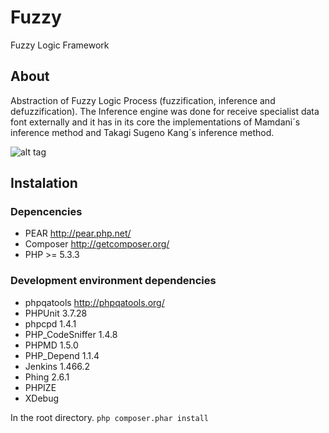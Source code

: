 Fuzzy
=====

Fuzzy Logic Framework

About
-----

Abstraction of Fuzzy Logic Process (fuzzification, inference and defuzzification). The Inference engine was done for receive specialist data font externally and it has in its core the implementations of Mamdani´s inference method and Takagi Sugeno Kang´s inference method.

![alt tag](https://raw.github.com/valentim/Fuzzy/master/PI.jpg)

Instalation
-----------

### Depencencies
- PEAR http://pear.php.net/
- Composer http://getcomposer.org/
- PHP >= 5.3.3 

### Development environment dependencies
- phpqatools http://phpqatools.org/
- PHPUnit 3.7.28
- phpcpd 1.4.1
- PHP_CodeSniffer 1.4.8
- PHPMD 1.5.0
- PHP_Depend 1.1.4
- Jenkins 1.466.2
- Phing 2.6.1
- PHPIZE
- XDebug

In the root directory.
<code>php composer.phar install</code>
